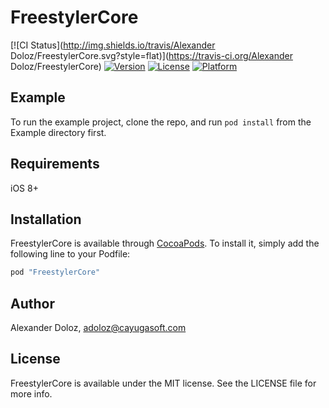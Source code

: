 # FreestylerCore

[![CI Status](http://img.shields.io/travis/Alexander Doloz/FreestylerCore.svg?style=flat)](https://travis-ci.org/Alexander Doloz/FreestylerCore)
[![Version](https://img.shields.io/cocoapods/v/FreestylerCore.svg?style=flat)](http://cocoapods.org/pods/FreestylerCore)
[![License](https://img.shields.io/cocoapods/l/FreestylerCore.svg?style=flat)](http://cocoapods.org/pods/FreestylerCore)
[![Platform](https://img.shields.io/cocoapods/p/FreestylerCore.svg?style=flat)](http://cocoapods.org/pods/FreestylerCore)

## Example

To run the example project, clone the repo, and run `pod install` from the Example directory first.

## Requirements

iOS 8+

## Installation

FreestylerCore is available through [CocoaPods](http://cocoapods.org). To install
it, simply add the following line to your Podfile:

```ruby
pod "FreestylerCore"
```

## Author

Alexander Doloz, adoloz@cayugasoft.com

## License

FreestylerCore is available under the MIT license. See the LICENSE file for more info.
